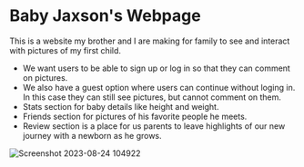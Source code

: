 # Baby Jaxson's Webpage

This is a website my brother and I are making for family to see and interact with pictures of my first child.

- We want users to be able to sign up or log in so that they can comment on pictures.
- We also have a guest option where users can continue without loging in. In this case they can still see pictures, but cannot comment on them.
- Stats section for baby details like height and weight.
- Friends section for pictures of his favorite people he meets.
- Review section is a place for us parents to leave highlights of our new journey with a newborn as he grows.

![Screenshot 2023-08-24 104922](https://github.com/JonnyRiver/jc-mtrx/assets/92954684/ef222e24-19b1-4b1f-93c7-5ea4a3d91ac0)

